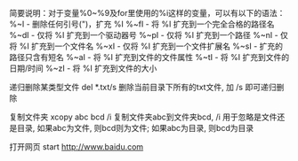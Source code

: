 简要说明：对于变量%0~%9及for里使用的%i这样的变量，可以有以下的语法：
     %~I         - 删除任何引号(")，扩充 %I
     %~fI        - 将 %I 扩充到一个完全合格的路径名
     %~dI        - 仅将 %I 扩充到一个驱动器号
     %~pI        - 仅将 %I 扩充到一个路径
     %~nI        - 仅将 %I 扩充到一个文件名
     %~xI        - 仅将 %I 扩充到一个文件扩展名
     %~sI        - 扩充的路径只含有短名
     %~aI        - 将 %I 扩充到文件的文件属性
     %~tI        - 将 %I 扩充到文件的日期/时间
     %~zI        - 将 %I 扩充到文件的大小

递归删除某类型文件
     del *.txt/s
删除当前目录下所有的txt文件, 加 /s 即可递归删除

复制文件夹
     xcopy abc bcd /i
复制文件夹abc到文件夹bcd, /i 用于忽略是文件还是目录, 如果abc为文件, 则bcd则为文件; 如果abc为目录, 则bcd为目录

打开网页
     start http://www.baidu.com